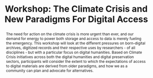 ---
abstract: The need for action on the climate crisis is more urgent than ever, and
  our demand for energy to power both storage and access to data is merely fueling
  the emergency. This workshop will look at the different pressures on born-digital
  archives, digitized records and their respective uses by researchers - of all disciplines
  - but with a particular focus on digital humanities. Based on Climate Crisis initiatives
  across both the digital humanities and digital preservation sectors, participants
  will consider the extent to which the expectations of access to digital materials
  are derived from older paradigms, and how we as a community can plan and advocate
  for alternatives.
creators:
- MacGregor, Rachel
date: null
document_url: https://az659834.vo.msecnd.net/eventsairwesteuprod/production-inconference-public/f16b761ab4fe4b0bacacbd0a367035e5
grand_parent: iPRES
institutions:
- University of Warwick
keywords:
- sustainability
- access
- community
- humanities
landing_page_url: null
language: eng
layout: publication
license: CC-BY 4.0 International
notes_url: null
parent: iPRES 2022
publication_type: workshop
size: null
slides_url: null
source_name: iPRES
title: 'Workshop: The Climate Crisis and New Paradigms For Digital Access'
year: 2022
---